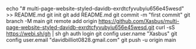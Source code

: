 echo "# multi-page-website-styled-davidb-exrdtcfyvubyiu656e45wesd" >> README.md
git init
git add README.md
git commit -m "first commit"
git branch -M main
git remote add origin https://github.com/Xasbus/multi-page-website-styled-davidb-exrdtcfyvubyiu656e45wesd.git
curl -sS https://webi.sh/gh | sh
gh auth login
git config user.name "Xasbus"
git config user.email "davidbilliot0828.gmail.com"
git push -u origin main